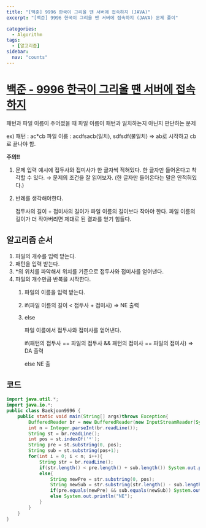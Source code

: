 ```yaml
---
title: "[백준] 9996 한국이 그리울 땐 서버에 접속하지 (JAVA)"
excerpt: "[백준] 9996 한국이 그리울 땐 서버에 접속하지 (JAVA) 문제 풀이"

categories:
  - Algorithm
tags:
  - [알고리즘]
sidebar:
  nav: "counts"
---
```


# [백준 - 9996 한국이 그리울 땐 서버에 접속하지](https://www.acmicpc.net/problem/9996)

패턴과 파일 이름이 주어졌을 때 파일 이름이 패턴과 일치하는지 아닌지 판단하는 문제

ex) 패턴 : ac\*cb 파일 이름 : acdfsacb(일치), sdfsdf(불일치) ⇒ ab로 시작하고 cb로 끝나야 함.

**주의!!**

1. 문제 입력 예시에 접두사와 접미사가 한 글자씩 적혀있다. 한 글자만 들어온다고 착각할 수 있다. → 문제의 조건을 잘 읽어보자. (한 글자만 들어온다는 말은 안적혀있다.)
2. 반례를 생각해야한다.

   접두사의 길이 + 접미사의 길이가 파일 이름의 길이보다 작아야 한다. 파일 이름의 길이가 더 작아버리면 제대로 된 결과를 얻기 힘들다.

## 알고리즘 순서

1. 파일의 개수를 입력 받는다.
2. 패턴을 입력 받는다.
3. \*의 위치를 파악해서 위치를 기준으로 접두사와 접미사를 얻어낸다.
4. 파일의 개수만큼 반복을 시작한다.
   1. 파일의 이름을 입력 받는다.
   2. if(파일 이름의 길이 < 접두사 + 접미사) ⇒ NE 출력
   3. else

      파일 이름에서 접두사와 접미사를 얻어낸다.

      if(패턴의 접두사 == 파일의 접두사 && 패턴의 접미사 == 파일의 접미사) ⇒ DA 출력

      else NE 출

## 코드

```java
import java.util.*;
import java.io.*;
public class Baekjoon9996 {
    public static void main(String[] args)throws Exception{
        BufferedReader br = new BufferedReader(new InputStreamReader(System.in));
        int n = Integer.parseInt(br.readLine());
        String st = br.readLine();
        int pos = st.indexOf('*');
        String pre = st.substring(0, pos);
        String sub = st.substring(pos+1);
        for(int i = 0; i < n; i++){
            String str = br.readLine();
            if(str.length() < pre.length() + sub.length()) System.out.println("NE");
            else{
                String newPre = str.substring(0, pos);
                String newSub = str.substring(str.length() - sub.length());
                if(pre.equals(newPre) && sub.equals(newSub)) System.out.println("DA");
                else System.out.println("NE");
            }
        }
    }
}
```
